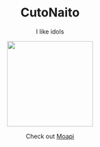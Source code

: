 <h1 align="center">CutoNaito</h1>
<p align="center">I like idols</p>
<p align="center"><img width="200" height="200" src="https://pics.prcm.jp/7c8b22aa6d40c/81161912/png/81161912_480x480.png"></p>
<p align="center">Check out <a href="https://github.com/CutoNaito/Moapi">Moapi</a></p>
